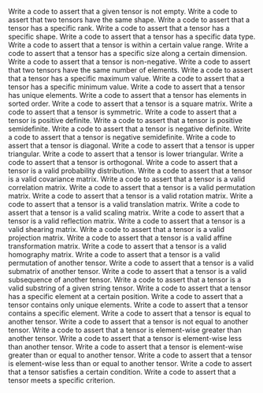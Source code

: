 Write a code to assert that a given tensor is not empty.
Write a code to assert that two tensors have the same shape.
Write a code to assert that a tensor has a specific rank.
Write a code to assert that a tensor has a specific shape.
Write a code to assert that a tensor has a specific data type.
Write a code to assert that a tensor is within a certain value range.
Write a code to assert that a tensor has a specific size along a certain dimension.
Write a code to assert that a tensor is non-negative.
Write a code to assert that two tensors have the same number of elements.
Write a code to assert that a tensor has a specific maximum value.
Write a code to assert that a tensor has a specific minimum value.
Write a code to assert that a tensor has unique elements.
Write a code to assert that a tensor has elements in sorted order.
Write a code to assert that a tensor is a square matrix.
Write a code to assert that a tensor is symmetric.
Write a code to assert that a tensor is positive definite.
Write a code to assert that a tensor is positive semidefinite.
Write a code to assert that a tensor is negative definite.
Write a code to assert that a tensor is negative semidefinite.
Write a code to assert that a tensor is diagonal.
Write a code to assert that a tensor is upper triangular.
Write a code to assert that a tensor is lower triangular.
Write a code to assert that a tensor is orthogonal.
Write a code to assert that a tensor is a valid probability distribution.
Write a code to assert that a tensor is a valid covariance matrix.
Write a code to assert that a tensor is a valid correlation matrix.
Write a code to assert that a tensor is a valid permutation matrix.
Write a code to assert that a tensor is a valid rotation matrix.
Write a code to assert that a tensor is a valid translation matrix.
Write a code to assert that a tensor is a valid scaling matrix.
Write a code to assert that a tensor is a valid reflection matrix.
Write a code to assert that a tensor is a valid shearing matrix.
Write a code to assert that a tensor is a valid projection matrix.
Write a code to assert that a tensor is a valid affine transformation matrix.
Write a code to assert that a tensor is a valid homography matrix.
Write a code to assert that a tensor is a valid permutation of another tensor.
Write a code to assert that a tensor is a valid submatrix of another tensor.
Write a code to assert that a tensor is a valid subsequence of another tensor.
Write a code to assert that a tensor is a valid substring of a given string tensor.
Write a code to assert that a tensor has a specific element at a certain position.
Write a code to assert that a tensor contains only unique elements.
Write a code to assert that a tensor contains a specific element.
Write a code to assert that a tensor is equal to another tensor.
Write a code to assert that a tensor is not equal to another tensor.
Write a code to assert that a tensor is element-wise greater than another tensor.
Write a code to assert that a tensor is element-wise less than another tensor.
Write a code to assert that a tensor is element-wise greater than or equal to another tensor.
Write a code to assert that a tensor is element-wise less than or equal to another tensor.
Write a code to assert that a tensor satisfies a certain condition.
Write a code to assert that a tensor meets a specific criterion.